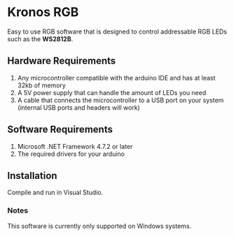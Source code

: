 # Kronos RGB
Easy to use RGB software that is designed to control addressable RGB LEDs such as the **WS2812B**.

## Hardware Requirements
1. Any microcontroller compatible with the arduino IDE and has at least 32kb of memory
2. A 5V power supply that can handle the amount of LEDs you need
3. A cable that connects the microcontroller to a USB port on your system (internal USB ports and headers will work)

## Software Requirements
1. Microsoft .NET Framework 4.7.2 or later
2. The required drivers for your arduino

## Installation
Compile and run in Visual Studio.

### Notes
This software is currently only supported on Windows systems.
